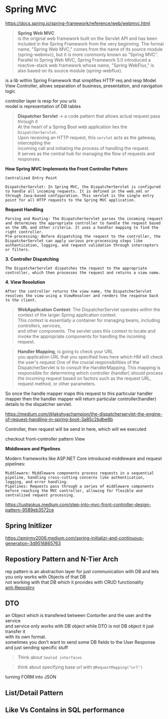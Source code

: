 # Spring MVC

https://docs.spring.io/spring-framework/reference/web/webmvc.html  



> **Spring Web MVC**  
is the original web framework built on the Servlet API and has been included in the Spring Framework from the very beginning. The formal name, "Spring Web MVC," comes from the name of its source module (spring-webmvc), but it is more commonly known as "Spring MVC".  
Parallel to Spring Web MVC, Spring Framework 5.0 introduced a reactive-stack web framework whose name, "Spring WebFlux," is also based on its source module (spring-webflux).


is a lib within Spring Framework that simplifies HTTP req and resp
Model View Controller, allows separation of business, presentation, and navigation logic  

controller layer is resp for you urls  
model is representation of DB tables

> **Dispatcher Servlet** -> a code pattern that allows actual request pass through it  
At the heart of a Spring Boot web application lies the `DispatcherServlet`.  
Upon receiving an HTTP request, this `servlet` acts as the gateway, intercepting the  
incoming call and initiating the process of handling the request.  
It serves as the central hub for managing the flow of requests and responses.  


**How Spring MVC Implements the Front Controller Pattern**

    Centralized Entry Point

    DispatcherServlet: In Spring MVC, the DispatcherServlet is configured to handle all incoming requests. It is defined in the web.xml or through Java-based configuration. This servlet is the single entry point for all HTTP requests to the Spring MVC application.

**Request Handling**

    Parsing and Routing: The DispatcherServlet parses the incoming request and determines the appropriate controller to handle the request based on the URL and other criteria. It uses a handler mapping to find the right controller.
    Pre-processing: Before dispatching the request to the controller, the DispatcherServlet can apply various pre-processing steps like authentication, logging, and request validation through interceptors or filters.

**3. Controller Dispatching**

    The DispatcherServlet dispatches the request to the appropriate controller, which then processes the request and returns a view name.

**4. View Resolution**

    After the controller returns the view name, the DispatcherServlet resolves the view using a ViewResolver and renders the response back to the client.

> **WebApplication Context**:
The DispatcherServlet operates within the context of the larger Spring application context.  
This context is essentially a container for managing beans, including controllers, services,  
and other components. The servlet uses this context to locate and invoke the appropriate components for handling the incoming request.  

> **Handler Mapping**, is going to check your URL  
you application URL that you specified lives here which HM will check the user's request
One of the crucial responsibilities of the DispatcherServlet is to consult the HandlerMapping. This mapping is responsible for determining which controller (handler) should process the incoming request based on factors such as the request URL, request method, or other parameters.

So once the handle mapper maps this request to this particular handler mapper then the handler mapper will return particular controller(handler) details to the dispatcher servlet.

https://medium.com/@lakshyachampion/the-dispatcherservlet-the-engine-of-request-handling-in-spring-boot-3a85c2bdbe6b

Controller, then request will be send in here, which will we executed

checkout front-controller pattern
 View


**Middleware and Pipelines**

Modern frameworks like ASP.NET Core introduced middleware and request pipelines:

    Middleware: Middleware components process requests in a sequential pipeline, handling cross-cutting concerns like authentication, logging, and error handling.
    Pipelines: Requests pass through a series of middleware components before reaching the MVC controller, allowing for flexible and centralized request processing.

https://justgokus.medium.com/step-into-mvc-front-controller-design-pattern-9589eb3572ce

## Spring Initlizer
https://amirmv2006.medium.com/spring-initializr-and-continuous-generation-3d9516865763

## Repostiory Pattern and N-Tier Arch
rep pattern is an abstraction layer for just communication with DB and lets you only works with Objects of that DB  
not working with that DB which it provides with CRUD functionality  
[anti-Repostiry](https://www.linkedin.com/pulse/repository-pattern-stupid-here-why-abdulrahman-fani-bu0vf)

## DTO
an Object which is transfered between Contorller and the user and the service  
and service only works with DB object while DTO is not DB object it just transfer it  
with its own format.  
sometimes you don't want to send some DB fields to the User Response and just sending specific 
stuff

> Think about `Sealed interfaces` 

> think about specifying base url with `@RequestMapping("url")`

turning FORM into JSON

## List/Detail Pattern
## Like Vs Contains in SQL performance